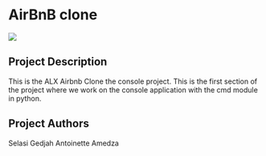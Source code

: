 <h1>AirBnB clone</h1>

<img src="https://s3.amazonaws.com/alx-intranet.hbtn.io/uploads/medias/2018/6/65f4a1dd9c51265f49d0.png?X-Amz-Algorithm=AWS4-HMAC-SHA256&X-Amz-Credential=AKIARDDGGGOUSBVO6H7D%2F20240214%2Fus-east-1%2Fs3%2Faws4_request&X-Amz-Date=20240214T040729Z&X-Amz-Expires=86400&X-Amz-SignedHeaders=host&X-Amz-Signature=82102126c4b1e28b8c2557614ff80230213dda22d9afabf48c8b45eca1c86fc1">

<h2>Project Description</h2>
<p> This is the ALX Airbnb Clone the console project. This is the first section of the project where we work on the console application with the cmd module in python.</p>

<h2>Project Authors</h2>
Selasi Gedjah
Antoinette Amedza

